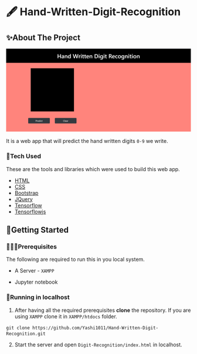 # 🖋 Hand-Written-Digit-Recognition

<!-- ABOUT THE PROJECT -->

## ✨About The Project

<img src="https://github.com/Yashi1011/Hand-Written-Digit-Recognition/blob/master/images/screen.png" width=700px>

It is a web app that will predict the hand written digits `0-9` we write.

### 🧱Tech Used

These are the tools and libraries which were used to build this web app.

- [HTML](https://developer.mozilla.org/en-US/docs/Web/HTML)
- [CSS](https://developer.mozilla.org/en-US/docs/Web/CSS)
- [Bootstrap](https://getbootstrap.com)
- [JQuery](https://jquery.com)
- [Tensorflow](https://www.tensorflow.org/api_docs/python/tf)
- [Tensorflowjs](https://www.tensorflow.org/js/tutorials/conversion/import_saved_model)

<!-- GETTING STARTED -->

## 🚀Getting Started

### 👩🏼‍💻Prerequisites

The following are required to run this in you local system.

- A Server - `XAMPP`

- Jupyter notebook


### 🏡Running in localhost

1. After having all the required prerequisites **clone** the repository. If you are using `XAMPP` clone it in `XAMPP/htdocs` folder.

```git
git clone https://github.com/Yashi1011/Hand-Written-Digit-Recognition.git
```

2. Start the server and open `Digit-Recognition/index.html` in localhost.
